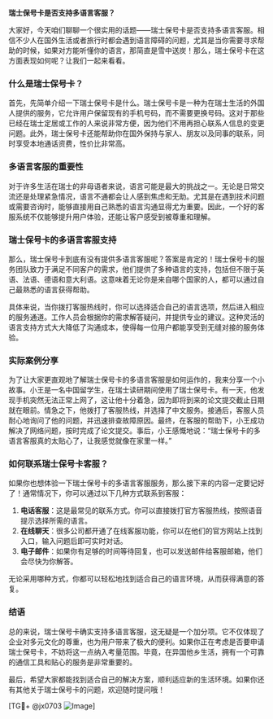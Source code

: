**瑞士保号卡是否支持多语言客服？**

大家好，今天咱们聊聊一个很实用的话题——瑞士保号卡是否支持多语言客服。相信不少人在国外生活或者旅行时都会遇到语言障碍的问题，尤其是当你需要寻求帮助的时候，如果对方能听懂你的语言，那简直是雪中送炭！那么，瑞士保号卡在这方面表现如何呢？让我们一起来看看。

### 什么是瑞士保号卡？

首先，先简单介绍一下瑞士保号卡是什么。瑞士保号卡是一种为在瑞士生活的外国人提供的服务，它允许用户保留现有的手机号码，而不需要更换号码。这对于那些已经在瑞士定居或工作的人来说非常方便，因为他们不用再担心联系人信息的变更问题。此外，瑞士保号卡还能帮助你在国外保持与家人、朋友以及同事的联系，同时享受本地通话资费，性价比非常高。

### 多语言客服的重要性

对于许多生活在瑞士的非母语者来说，语言可能是最大的挑战之一。无论是日常交流还是处理紧急情况，语言不通都会让人感到焦虑和无助。尤其是在遇到技术问题或需要咨询时，能够直接用自己熟悉的语言沟通显得尤为重要。因此，一个好的客服系统不仅能够提升用户体验，还能让客户感受到被尊重和理解。

### 瑞士保号卡的多语言客服支持

那么，瑞士保号卡到底有没有提供多语言客服呢？答案是肯定的！瑞士保号卡的服务团队致力于满足不同客户的需求，他们提供了多种语言的支持，包括但不限于英语、法语、德语和意大利语。这意味着无论你是来自哪个国家的人，都可以通过自己最熟悉的语言获得帮助。

具体来说，当你拨打客服热线时，你可以选择适合自己的语言选项，然后进入相应的服务通道。工作人员会根据你的需求解答疑问，并提供专业的建议。这种灵活的语言支持方式大大降低了沟通成本，使得每一位用户都能享受到无缝对接的服务体验。

### 实际案例分享

为了让大家更直观地了解瑞士保号卡的多语言客服是如何运作的，我来分享一个小故事。小王是一名中国留学生，在瑞士读研期间使用了瑞士保号卡。有一天，他发现手机突然无法正常上网了，这让他十分着急，因为即将到来的论文提交截止日期就在眼前。情急之下，他拨打了客服热线，并选择了中文服务。接通后，客服人员耐心地询问了他的问题，并迅速排查故障原因。最终，在客服的帮助下，小王成功解决了网络问题，按时完成了论文提交。事后，小王感慨地说：“瑞士保号卡的多语言客服真的太贴心了，让我感觉就像在家里一样。”

### 如何联系瑞士保号卡客服？

如果你也想体验一下瑞士保号卡的多语言客服服务，那么接下来的内容一定要记好了！通常情况下，你可以通过以下几种方式联系到客服：

1. **电话客服**：这是最常见的联系方式。你可以直接拨打官方客服热线，按照语音提示选择所需的语言。
2. **在线聊天**：很多公司都开通了在线客服功能，你可以在他们的官方网站上找到入口，输入问题后即可实时对话。
3. **电子邮件**：如果你有足够的时间等待回复，也可以发送邮件给客服邮箱，他们会尽快为你解答。

无论采用哪种方式，你都可以轻松地找到适合自己的语言环境，从而获得满意的答复。

### 结语

总的来说，瑞士保号卡确实支持多语言客服，这无疑是一个加分项。它不仅体现了企业对多元文化的尊重，也为用户带来了极大的便利。如果你正在考虑是否要申请瑞士保号卡，不妨将这一点纳入考量范围。毕竟，在异国他乡生活，拥有一个可靠的通信工具和贴心的服务是非常重要的。

最后，希望大家都能找到适合自己的解决方案，顺利适应新的生活环境。如果你还有其他关于瑞士保号卡的问题，欢迎随时提问哦！

[TG💪+ @jx0703 ![Image](https://github.com/user-attachments/assets/dbca1d08-cadb-493c-b0ec-ad6f7a83f270)]